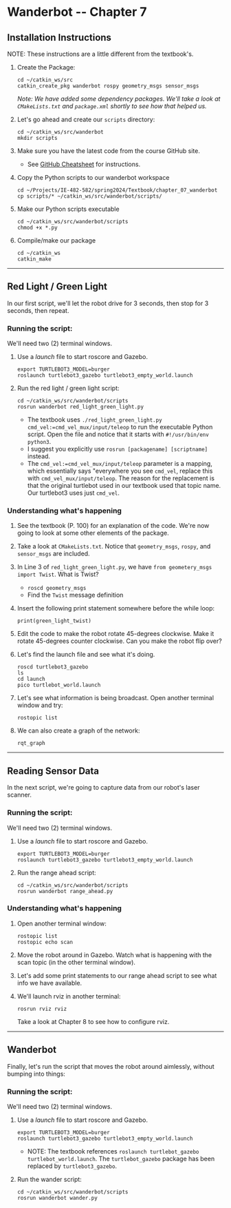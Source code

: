 # Wanderbot -- Chapter 7


## Installation Instructions

NOTE: These instructions are a little different from the textbook's.

1.  Create the Package:
    ```
    cd ~/catkin_ws/src
    catkin_create_pkg wanderbot rospy geometry_msgs sensor_msgs
    ```
    *Note: We have added some dependency packages.  We'll take a look at `CMakeLists.txt` and `package.xml` shortly to see how that helped us.*
    
2. Let's go ahead and create our `scripts` directory:
    ```
    cd ~/catkin_ws/src/wanderbot
    mkdir scripts
    ```
        
3. Make sure you have the latest code from the course GitHub site.  
    - See [GitHub Cheatsheet](../notes/git_cheatsheet.md) for instructions.
        
 4. Copy the Python scripts to our wanderbot workspace
    ```
    cd ~/Projects/IE-482-582/spring2024/Textbook/chapter_07_wanderbot
    cp scripts/* ~/catkin_ws/src/wanderbot/scripts/
    ```
    
 5. Make our Python scripts executable
    ```
    cd ~/catkin_ws/src/wanderbot/scripts
    chmod +x *.py
    ```
    
6. Compile/make our package

    ```
    cd ~/catkin_ws
    catkin_make
    ```
        
---

## Red Light / Green Light
In our first script, we'll let the robot drive for 3 seconds, then stop for 3 seconds, then repeat.

### Running the script:
We'll need two (2) terminal windows.

1. Use a *launch* file to start roscore and Gazebo.

    ```
    export TURTLEBOT3_MODEL=burger 
    roslaunch turtlebot3_gazebo turtlebot3_empty_world.launch
    ```

2. Run the red light / green light script:

    ```
    cd ~/catkin_ws/src/wanderbot/scripts
    rosrun wanderbot red_light_green_light.py
    ```
    
    - The textbook uses `./red_light_green_light.py cmd_vel:=cmd_vel_mux/input/teleop` to run the executable Python script.  Open the file and notice that it starts with `#!/usr/bin/env python3`.  
    - I suggest you explicitly use `rosrun [packagename] [scriptname]` instead.
    - The `cmd_vel:=cmd_vel_mux/input/teleop` parameter is a mapping, which essentially says "everywhere you see `cmd_vel`, replace this with `cmd_vel_mux/input/teleop`.  The reason for the replacement is that the original turtlebot used in our textbook used that topic name.  Our turtlebot3 uses just `cmd_vel`.

### Understanding what's happening
1. See the textbook (P. 100) for an explanation of the code.  We're now going to look at some other elements of the package.
2. Take a look at `CMakeLists.txt`.  Notice that `geometry_msgs`, `rospy`, and `sensor_msgs` are included.
3. In Line 3 of `red_light_green_light.py`, we have `from geometery_msgs import Twist`.  What is Twist?
    - `roscd geometry_msgs`
    - Find the `Twist` message definition
4. Insert the following print statement somewhere before the while loop:
    ```
    print(green_light_twist)
    ```
5. Edit the code to make the robot rotate 45-degrees clockwise.  Make it rotate 45-degrees counter clockwise.  Can you make the robot flip over?

6. Let's find the launch file and see what it's doing.
    ```
    roscd turtlebot3_gazebo
    ls
    cd launch
    pico turtlebot_world.launch
    ```
    
7. Let's see what information is being broadcast.  Open another terminal window and try:
    ```
    rostopic list
    ```
8. We can also create a graph of the network:
    ```
    rqt_graph
    ```
    
---

## Reading Sensor Data
In the next script, we're going to capture data from our robot's laser scanner.

### Running the script:
We'll need two (2) terminal windows.
    
1. Use a *launch* file to start roscore and Gazebo.
    
    ```
    export TURTLEBOT3_MODEL=burger 
    roslaunch turtlebot3_gazebo turtlebot3_empty_world.launch
    ```

    
2. Run the range ahead script:
    
    ```
    cd ~/catkin_ws/src/wanderbot/scripts
    rosrun wanderbot range_ahead.py
    ```

### Understanding what's happening

1. Open another terminal window:
    ```
    rostopic list
    rostopic echo scan
    ```
    
2. Move the robot around in Gazebo.  Watch what is happening with the scan topic (in the other terminal window).

3. Let's add some print statements to our range ahead script to see what info we have available.

4. We'll launch rviz in another terminal:
    ```
    rosrun rviz rviz
    ```
   Take a look at Chapter 8 to see how to configure rviz.
   
---

## Wanderbot

Finally, let's run the script that moves the robot around aimlessly, without bumping into things:

### Running the script:
We'll need two (2) terminal windows.

1.  Use a *launch* file to start roscore and Gazebo.

    ```
    export TURTLEBOT3_MODEL=burger 
    roslaunch turtlebot3_gazebo turtlebot3_empty_world.launch
    ```
    
    - NOTE:  The textbook references `roslaunch turtlebot_gazebo turtlebot_world.launch`.  The `turtlebot_gazebo` package has been replaced by `turtlebot3_gazebo`.

2. Run the wander script:

    ```
    cd ~/catkin_ws/src/wanderbot/scripts
    rosrun wanderbot wander.py
    ```
    



